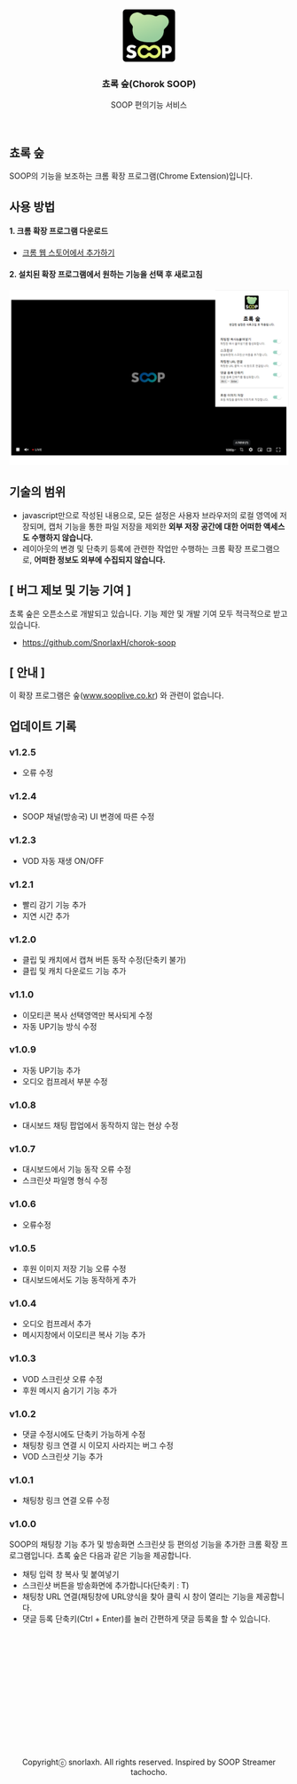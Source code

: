 <p align="center">
	<img src="public/icon128.png" height="96">
	<h3 align="center">쵸록 숲(Chorok SOOP)</h3>
</p>

<p align="center">
	SOOP 편의기능 서비스
</p>

<br/>

## 쵸록 숲

SOOP의 기능을 보조하는 크롬 확장 프로그램(Chrome Extension)입니다.

## 사용 방법

#### 1. 크롬 확장 프로그램 다운로드
- [크롬 웹 스토어에서 추가하기](https://chromewebstore.google.com/detail/%EC%B5%B8%EB%A1%9D-%EC%88%B2/hannhmpalclmeijjbncdonchgmmkpkjn)

#### 2. 설치된 확장 프로그램에서 원하는 기능을 선택 후 새로고침
<img src="banner.png">

## 기술의 범위
- javascript만으로 작성된 내용으로, 모든 설정은 사용자 브라우저의 로컬 영역에 저장되며, 캡처 기능을 통한 파일 저장을 제외한 __외부 저장 공간에 대한 어떠한 액세스도 수행하지 않습니다.__
- 레이아웃의 변경 및 단축키 등록에 관련한 작업만 수행하는 크롬 확장 프로그램으로, __어떠한 정보도 외부에 수집되지 않습니다.__
  
## [ 버그 제보 및 기능 기여 ]
쵸록 숲은 오픈소스로 개발되고 있습니다.
기능 제안 및 개발 기여 모두 적극적으로 받고있습니다.
- https://github.com/SnorlaxH/chorok-soop

## [ 안내 ]
이 확장 프로그램은 숲(www.sooplive.co.kr) 와 관련이 없습니다.

## 업데이트 기록

### v1.2.5
- 오류 수정

### v1.2.4
- SOOP 채널(방송국) UI 변경에 따른 수정

### v1.2.3
- VOD 자동 재생 ON/OFF

### v1.2.1
- 빨리 감기 기능 추가
- 지연 시간 추가

### v1.2.0
- 클립 및 캐치에서 캡쳐 버튼 동작 수정(단축키 불가)
- 클립 및 캐치 다운로드 기능 추가

### v1.1.0
- 이모티콘 복사 선택영역만 복사되게 수정
- 자동 UP기능 방식 수정

### v1.0.9
- 자동 UP기능 추가
- 오디오 컴프레서 부분 수정

### v1.0.8
- 대시보드 채팅 팝업에서 동작하지 않는 현상 수정

### v1.0.7
- 대시보드에서 기능 동작 오류 수정
- 스크린샷 파일명 형식 수정

### v1.0.6
- 오류수정

### v1.0.5
- 후원 이미지 저장 기능 오류 수정
- 대시보드에서도 기능 동작하게 추가

### v1.0.4
- 오디오 컴프레서 추가
- 메시지창에서 이모티콘 복사 기능 추가

### v1.0.3
- VOD 스크린샷 오류 수정
- 후원 메시지 숨기기 기능 추가

### v1.0.2
- 댓글 수정시에도 단축키 가능하게 수정
- 채팅창 링크 연결 시 이모지 사라지는 버그 수정
- VOD 스크린샷 기능 추가

### v1.0.1
- 채팅창 링크 연결 오류 수정

### v1.0.0
SOOP의 채팅창 기능 추가 및 방송화면 스크린샷 등 편의성 기능을 추가한 크롬 확장 프로그램입니다.
쵸록 숲은 다음과 같은 기능을 제공합니다.
- 채팅 입력 창 복사 및 붙여넣기
- 스크린샷 버튼을 방송화면에 추가합니다(단축키 : T)
- 채팅창 URL 연결(채팅창에 URL양식을 찾아 클릭 시 창이 열리는 기능을 제공합니다.
- 댓글 등록 단축키(Ctrl + Enter)를 눌러 간편하게 댓글 등록을 할 수 있습니다.


<p align="center" style="margin-top:15rem">
Copyrightⓒ snorlaxh. All rights reserved. Inspired by SOOP Streamer tachocho.
</p>
